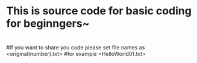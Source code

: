 # This is source code for basic coding for beginngers~
#
#If you want to share you code please set file names as <original(number).txt>
	#for example <HelloWorld01.txt>
#
